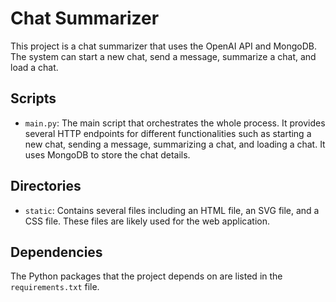 # Chat Summarizer
This project is a chat summarizer that uses the OpenAI API and MongoDB. The system can start a new chat, send a message, summarize a chat, and load a chat.
## Scripts
- `main.py`: The main script that orchestrates the whole process. It provides several HTTP endpoints for different functionalities such as starting a new chat, sending a message, summarizing a chat, and loading a chat. It uses MongoDB to store the chat details.
## Directories
- `static`: Contains several files including an HTML file, an SVG file, and a CSS file. These files are likely used for the web application.
## Dependencies
The Python packages that the project depends on are listed in the `requirements.txt` file.
